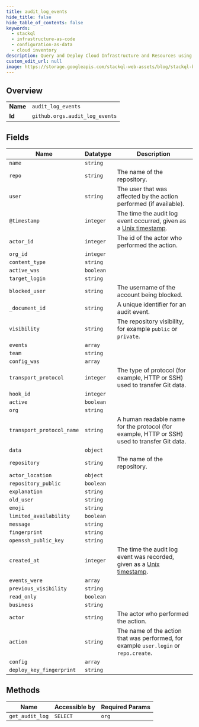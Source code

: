 ```yaml
---
title: audit_log_events
hide_title: false
hide_table_of_contents: false
keywords:
  - stackql
  - infrastructure-as-code
  - configuration-as-data
  - cloud inventory
description: Query and Deploy Cloud Infrastructure and Resources using SQL
custom_edit_url: null
image: https://storage.googleapis.com/stackql-web-assets/blog/stackql-blog-post-featured-image.png
---
```

  
    

## Overview
<table><tbody>
<tr><td><b>Name</b></td><td><code>audit_log_events</code></td></tr>
<tr><td><b>Id</b></td><td><code>github.orgs.audit_log_events</code></td></tr>
</tbody></table>

## Fields
| Name | Datatype | Description |
| ---- | -------- | ----------- |
| `name` | `string` |  |
| `repo` | `string` | The name of the repository. |
| `user` | `string` | The user that was affected by the action performed (if available). |
| `@timestamp` | `integer` | The time the audit log event occurred, given as a [Unix timestamp](http://en.wikipedia.org/wiki/Unix_time). |
| `actor_id` | `integer` | The id of the actor who performed the action. |
| `org_id` | `integer` |  |
| `content_type` | `string` |  |
| `active_was` | `boolean` |  |
| `target_login` | `string` |  |
| `blocked_user` | `string` | The username of the account being blocked. |
| `_document_id` | `string` | A unique identifier for an audit event. |
| `visibility` | `string` | The repository visibility, for example `public` or `private`. |
| `events` | `array` |  |
| `team` | `string` |  |
| `config_was` | `array` |  |
| `transport_protocol` | `integer` | The type of protocol (for example, HTTP or SSH) used to transfer Git data. |
| `hook_id` | `integer` |  |
| `active` | `boolean` |  |
| `org` | `string` |  |
| `transport_protocol_name` | `string` | A human readable name for the protocol (for example, HTTP or SSH) used to transfer Git data. |
| `data` | `object` |  |
| `repository` | `string` | The name of the repository. |
| `actor_location` | `object` |  |
| `repository_public` | `boolean` |  |
| `explanation` | `string` |  |
| `old_user` | `string` |  |
| `emoji` | `string` |  |
| `limited_availability` | `boolean` |  |
| `message` | `string` |  |
| `fingerprint` | `string` |  |
| `openssh_public_key` | `string` |  |
| `created_at` | `integer` | The time the audit log event was recorded, given as a [Unix timestamp](http://en.wikipedia.org/wiki/Unix_time). |
| `events_were` | `array` |  |
| `previous_visibility` | `string` |  |
| `read_only` | `boolean` |  |
| `business` | `string` |  |
| `actor` | `string` | The actor who performed the action. |
| `action` | `string` | The name of the action that was performed, for example `user.login` or `repo.create`. |
| `config` | `array` |  |
| `deploy_key_fingerprint` | `string` |  |
## Methods
| Name | Accessible by | Required Params |
| ---- | ------------- | --------------- |
| `get_audit_log` | `SELECT` | `org` |
